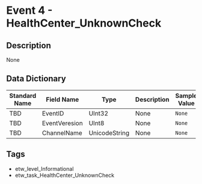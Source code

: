 # Event 4 - HealthCenter_UnknownCheck

## Description
None

## Data Dictionary
|Standard Name|Field Name|Type|Description|Sample Value|
|---|---|---|---|---|
|TBD|EventID|UInt32|None|`None`|
|TBD|EventVeresion|UInt8|None|`None`|
|TBD|ChannelName|UnicodeString|None|`None`|

## Tags
* etw_level_Informational
* etw_task_HealthCenter_UnknownCheck